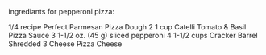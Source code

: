 ingrediants for pepperoni pizza:

1/4 recipe Perfect Parmesan Pizza Dough
2  1 cup Catelli Tomato & Basil Pizza Sauce
3  1-1/2 oz. (45 g) sliced pepperoni
4  1-1/2 cups Cracker Barrel Shredded 3 Cheese Pizza Cheese